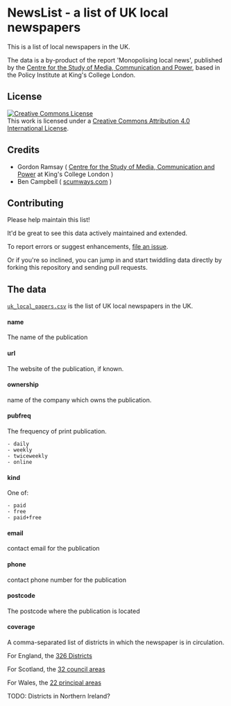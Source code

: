 # NewsList - a list of UK local newspapers

This is a list of local newspapers in the UK.

The data is a by-product of the report 'Monopolising local news', published by the
[Centre for the Study of Media, Communication and Power](http://www.kcl.ac.uk/sspp/policy-institute/CMCP/index.aspx), based in the Policy Institute at King's College London.


## License

<a rel="license" href="http://creativecommons.org/licenses/by/4.0/"><img alt="Creative Commons License" style="border-width:0" src="https://i.creativecommons.org/l/by/4.0/88x31.png" /></a><br />This work is licensed under a <a rel="license" href="http://creativecommons.org/licenses/by/4.0/">Creative Commons Attribution 4.0 International License</a>.

## Credits

* Gordon Ramsay ( [Centre for the Study of Media, Communication and Power](http://www.kcl.ac.uk/sspp/policy-institute/CMCP/index.aspx) at King's College London )
* Ben Campbell ( [scumways.com](http://scumways.com) )


## Contributing

Please help maintain this list!

It'd be great to see this data actively maintained and extended.

To report errors or suggest enhancements, [file an issue](https://github.com/bcampbell/newslist/issues).

Or if you're so inclined, you can jump in and start twiddling data directly
by forking this repository and sending pull requests.

## The data

[`uk_local_papers.csv`](uk_local_papers.csv) is the list of UK local newspapers in
the UK.

#### name

The name of the publication

#### url

The website of the publication, if known.

#### ownership

name of the company which owns the publication.


#### pubfreq

The frequency of print publication.

    - daily
    - weekly
    - twiceweekly
    - online

#### kind

One of:

    - paid
    - free
    - paid+free

#### email

contact email for the publication

#### phone

contact phone number for the publication

#### postcode

The postcode where the publication is located

#### coverage

A comma-separated list of districts in which the newspaper is in circulation.

For England, the [326 Districts](https://en.wikipedia.org/wiki/Districts_of_England)

For Scotland, the [32 council areas](https://en.wikipedia.org/wiki/Subdivisions_of_Scotland)

For Wales, the [22 principal areas](https://en.wikipedia.org/wiki/Local_government_in_Wales#Principal_areas_of_Wales)

TODO: Districts in Northern Ireland?

